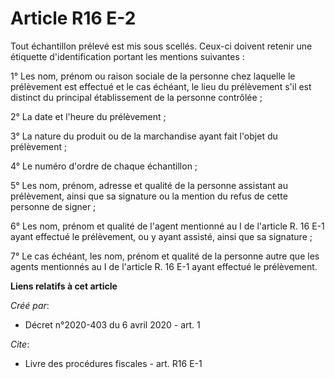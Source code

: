 # Article R16 E-2

Tout échantillon prélevé est mis sous scellés. Ceux-ci doivent retenir une étiquette d'identification portant les mentions
suivantes : 

1° Les nom, prénom ou raison sociale de la personne chez laquelle le prélèvement est effectué et le cas échéant, le lieu du
prélèvement s'il est distinct du principal établissement de la personne contrôlée ; 

2° La date et l'heure du prélèvement ; 

3° La nature du produit ou de la marchandise ayant fait l'objet du prélèvement ; 

4° Le numéro d'ordre de chaque échantillon ; 

5° Les nom, prénom, adresse et qualité de la personne assistant au prélèvement, ainsi que sa signature ou la mention du refus
de cette personne de signer ; 

6° Les nom, prénom et qualité de l'agent mentionné au I de l'article R. 16 E-1 ayant effectué le prélèvement, ou y ayant
assisté, ainsi que sa signature ; 

7° Le cas échéant, les nom, prénom et qualité de la personne autre que les agents mentionnés au I de l'article R. 16 E-1
ayant effectué le prélèvement.

**Liens relatifs à cet article**

_Créé par_:

  - Décret n°2020-403 du 6 avril 2020 - art. 1

_Cite_:

  - Livre des procédures fiscales - art. R16 E-1
